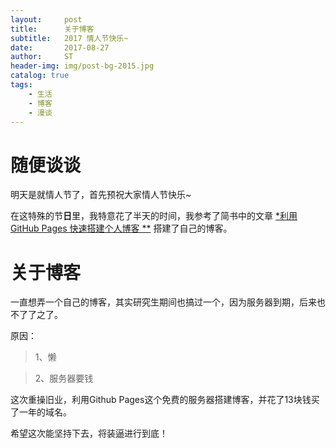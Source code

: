 ```yaml
---
layout:     post
title:      关于博客
subtitle:   2017 情人节快乐~ 
date:       2017-08-27
author:     ST
header-img: img/post-bg-2015.jpg
catalog: true
tags:
    - 生活
    - 博客
    - 漫谈
---
```


# 随便谈谈

明天是就情人节了，首先预祝大家情人节快乐~

在这特殊的节**日**里，我特意花了半天的时间，我参考了简书中的文章 [*利用 GitHub Pages 快速搭建个人博客 **](http://www.jianshu.com/p/e68fba58f75c) 搭建了自己的博客。

# 关于博客

一直想弄一个自己的博客，其实研究生期间也搞过一个，因为服务器到期，后来也不了了之了。

原因：
>1、懒

>2、服务器要钱

这次重操旧业，利用Github Pages这个免费的服务器搭建博客，并花了13块钱买了一年的域名。

希望这次能坚持下去，将装逼进行到底！



